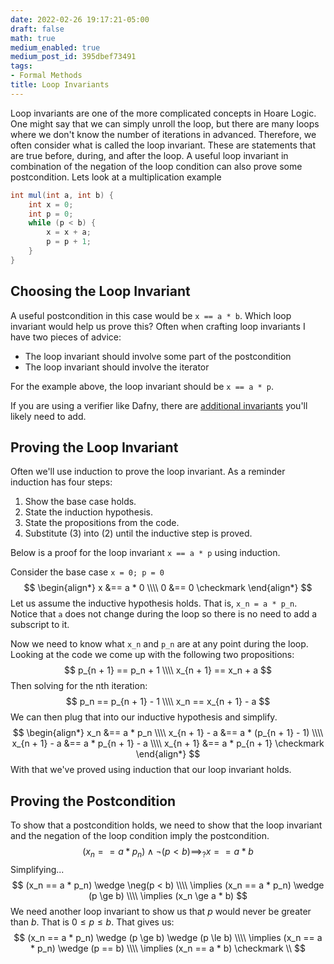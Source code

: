 ```yaml
---
date: 2022-02-26 19:17:21-05:00
draft: false
math: true
medium_enabled: true
medium_post_id: 395dbef73491
tags:
- Formal Methods
title: Loop Invariants
---
```


Loop invariants are one of the more complicated concepts in Hoare Logic. One might say that we can simply unroll the loop, but there are many loops where we don't know the number of iterations in advanced. Therefore, we often consider what is called the loop invariant. These are statements that are true before, during, and after the loop. A useful loop invariant in combination of the negation of the loop condition can also prove some postcondition. Lets look at a multiplication example

```java
int mul(int a, int b) {
    int x = 0;
    int p = 0;
    while (p < b) {
        x = x + a;
        p = p + 1;
    }
}
```

## Choosing the Loop Invariant

A useful postcondition in this case would be `x == a * b`. Which loop invariant would help us prove this? Often when crafting loop invariants I have two pieces of advice:

- The loop invariant should involve some part of the postcondition
- The loop invariant should involve the iterator

For the example above, the loop invariant should be `x == a * p`.

If you are using a verifier like Dafny, there are [additional invariants](/blog/dafny-loops/) you'll likely need to add.

## Proving the Loop Invariant

Often we'll use induction to prove the loop invariant. As a reminder induction has four steps:

1. Show the base case holds.
2. State the induction hypothesis.
3. State the propositions from the code.
4. Substitute (3) into (2) until the inductive step is proved. 

Below is a proof for the loop invariant `x == a * p` using induction.

Consider the base case `x = 0; p = 0`
$$
\begin{align*}
x &== a * 0 \\\\
0 &== 0 \checkmark
\end{align*}
$$
Let us assume the inductive hypothesis holds. That is, `x_n = a * p_n`. Notice that `a` does not change during the loop so there is no need to add a subscript to it.

Now we need to know what `x_n` and `p_n` are at any point during the loop. Looking at the code we come up with the following two propositions:
$$
p_{n + 1} == p_n + 1 \\\\
x_{n + 1} == x_n + a
$$
Then solving for the nth iteration:
$$
p_n == p_{n + 1} - 1 \\\\
x_n == x_{n + 1} - a
$$
We can then plug that into our inductive hypothesis and simplify.
$$
\begin{align*}
x_n &== a * p_n \\\\
x_{n + 1} - a &== a * (p_{n + 1} - 1) \\\\
x_{n + 1} - a &== a * p_{n + 1} - a \\\\
x_{n + 1} &== a * p_{n + 1} \checkmark
\end{align*}
$$
With that we've proved using induction that our loop invariant holds.

## Proving the Postcondition

To show that a postcondition holds, we need to show that the loop invariant and the negation of the loop condition imply the postcondition.
$$
(x_n == a * p_n) \wedge \neg(p < b) \implies_? x == a * b
$$
Simplifying...
$$
(x_n == a * p_n) \wedge \neg(p < b) \\\\
\implies (x_n == a * p_n) \wedge (p \ge b) \\\\
\implies (x_n \ge a * b)
$$
We need another loop invariant to show us that $p$ would never be greater than $b$. That is $0 \le p \le b$. That gives us:
$$
(x_n == a * p_n) \wedge (p \ge b) \wedge (p \le b) \\\\
 \implies (x_n == a * p_n) \wedge (p == b) \\\\
 \implies (x_n == a * b) \checkmark \\
$$